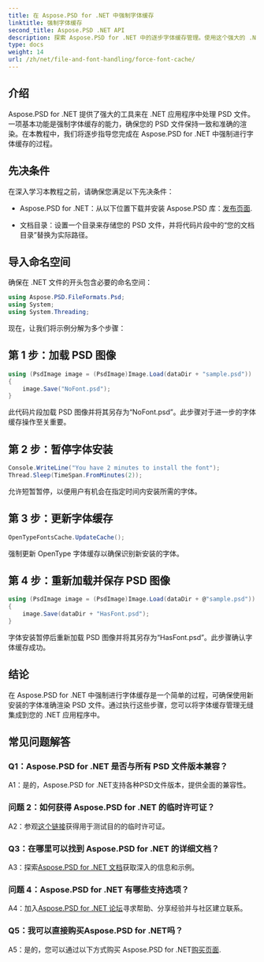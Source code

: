 ```yaml
---
title: 在 Aspose.PSD for .NET 中强制字体缓存
linktitle: 强制字体缓存
second_title: Aspose.PSD .NET API
description: 探索 Aspose.PSD for .NET 中的逐步字体缓存管理。使用这个强大的 .NET 库确保精确渲染。
type: docs
weight: 14
url: /zh/net/file-and-font-handling/force-font-cache/
---
```

## 介绍

Aspose.PSD for .NET 提供了强大的工具来在 .NET 应用程序中处理 PSD 文件。一项基本功能是强制字体缓存的能力，确保您的 PSD 文件保持一致和准确的渲染。在本教程中，我们将逐步指导您完成在 Aspose.PSD for .NET 中强制进行字体缓存的过程。

## 先决条件

在深入学习本教程之前，请确保您满足以下先决条件：

- Aspose.PSD for .NET：从以下位置下载并安装 Aspose.PSD 库：[发布页面](https://releases.aspose.com/psd/net/).

- 文档目录：设置一个目录来存储您的 PSD 文件，并将代码片段中的“您的文档目录”替换为实际路径。

## 导入命名空间

确保在 .NET 文件的开头包含必要的命名空间：

```csharp
using Aspose.PSD.FileFormats.Psd;
using System;
using System.Threading;
```

现在，让我们将示例分解为多个步骤：

## 第 1 步：加载 PSD 图像

```csharp
using (PsdImage image = (PsdImage)Image.Load(dataDir + "sample.psd"))
{
    image.Save("NoFont.psd");
}
```

此代码片段加载 PSD 图像并将其另存为“NoFont.psd”。此步骤对于进一步的字体缓存操作至关重要。

## 第 2 步：暂停字体安装

```csharp
Console.WriteLine("You have 2 minutes to install the font");
Thread.Sleep(TimeSpan.FromMinutes(2));
```

允许短暂暂停，以便用户有机会在指定时间内安装所需的字体。

## 第 3 步：更新字体缓存

```csharp
OpenTypeFontsCache.UpdateCache();
```

强制更新 OpenType 字体缓存以确保识别新安装的字体。

## 第 4 步：重新加载并保存 PSD 图像

```csharp
using (PsdImage image = (PsdImage)Image.Load(dataDir + @"sample.psd"))
{
    image.Save(dataDir + "HasFont.psd");
}
```

字体安装暂停后重新加载 PSD 图像并将其另存为“HasFont.psd”。此步骤确认字体缓存成功。

## 结论

在 Aspose.PSD for .NET 中强制进行字体缓存是一个简单的过程，可确保使用新安装的字体准确渲染 PSD 文件。通过执行这些步骤，您可以将字体缓存管理无缝集成到您的 .NET 应用程序中。

## 常见问题解答

### Q1：Aspose.PSD for .NET 是否与所有 PSD 文件版本兼容？

A1：是的，Aspose.PSD for .NET支持各种PSD文件版本，提供全面的兼容性。

### 问题 2：如何获得 Aspose.PSD for .NET 的临时许可证？

 A2：参观[这个链接](https://purchase.aspose.com/temporary-license/)获得用于测试目的的临时许可证。

### Q3：在哪里可以找到 Aspose.PSD for .NET 的详细文档？

 A3：探索[Aspose.PSD for .NET 文档](https://reference.aspose.com/psd/net/)获取深入的信息和示例。

### 问题 4：Aspose.PSD for .NET 有哪些支持选项？

 A4：加入[Aspose.PSD for .NET 论坛](https://forum.aspose.com/c/psd/34)寻求帮助、分享经验并与社区建立联系。

### Q5：我可以直接购买Aspose.PSD for .NET吗？

 A5：是的，您可以通过以下方式购买 Aspose.PSD for .NET[购买页面](https://purchase.aspose.com/buy).